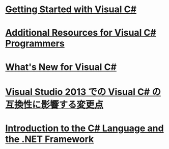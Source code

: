 # [Getting Started with Visual C#](getting-started-with-csharp.md)
# [Additional Resources for Visual C# Programmers](additional-resources.md)
# [What's New for Visual C#](whats-new.md)
# [Visual Studio 2013 での Visual C# の互換性に影響する変更点](breaking-changes-in-visual-studio-2013.md)
# [Introduction to the C# Language and the .NET Framework](introduction-to-the-csharp-language-and-the-net-framework.md)
